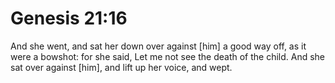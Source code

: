 # Genesis 21:16

And she went, and sat her down over against [him] a good way off, as it were a bowshot: for she said, Let me not see the death of the child. And she sat over against [him], and lift up her voice, and wept.